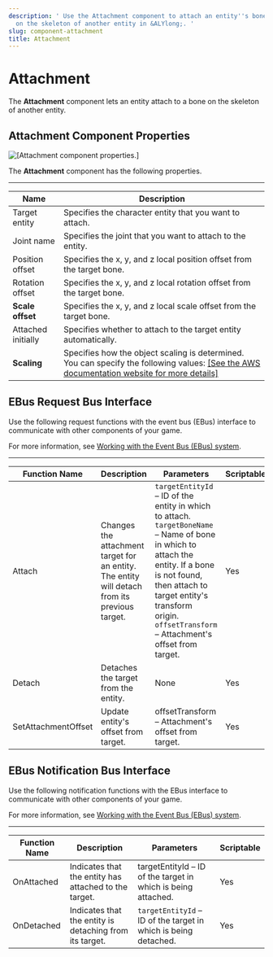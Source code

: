 ```yaml
---
description: ' Use the Attachment component to attach an entity''s bone to a bone
  on the skeleton of another entity in &ALYlong;. '
slug: component-attachment
title: Attachment
---
```

# Attachment<a name="component-attachment"></a>

The **Attachment** component lets an entity attach to a bone on the skeleton of another entity\.

## Attachment Component Properties<a name="component-attachment-properties"></a>

![\[Attachment component properties.\]](/images/userguide/component/attachment-component-properties.png)

The **Attachment** component has the following properties\.


****  

| Name | Description | 
| --- | --- | 
| Target entity |  Specifies the character entity that you want to attach\.  | 
| Joint name |  Specifies the joint that you want to attach to the entity\.  | 
| Position offset |  Specifies the x, y, and z local position offset from the target bone\.  | 
| Rotation offset |  Specifies the x, y, and z local rotation offset from the target bone\.  | 
|  **Scale offset**  |  Specifies the x, y, and z local scale offset from the target bone\.  | 
| Attached initially |  Specifies whether to attach to the target entity automatically\.  | 
|  **Scaling**  |  Specifies how the object scaling is determined\. You can specify the following values: [\[See the AWS documentation website for more details\]](http://docs.aws.amazon.com/lumberyard/latest/userguide/component-attachment.html)  | 

## EBus Request Bus Interface<a name="component-attachment-legacy-ebusrequest"></a>

Use the following request functions with the event bus \(EBus\) interface to communicate with other components of your game\.

For more information, see [Working with the Event Bus \(EBus\) system](/docs/userguide/programming/ebus/intro.md)\.


****  

| Function Name | Description | Parameters | Scriptable | 
| --- | --- | --- | --- | 
| Attach |  Changes the attachment target for an entity\. The entity will detach from its previous target\.  |  `targetEntityId` – ID of the entity in which to attach\. `targetBoneName` – Name of bone in which to attach the entity\. If a bone is not found, then attach to target entity's transform origin\. `offsetTransform` – Attachment's offset from target\.  | Yes | 
| Detach |  Detaches the target from the entity\.  | None | Yes | 
| SetAttachmentOffset |  Update entity's offset from target\.  | offsetTransform – Attachment's offset from target\. | Yes | 

## EBus Notification Bus Interface<a name="component-attachment-legacy-ebusnotification"></a>

Use the following notification functions with the EBus interface to communicate with other components of your game\. 

For more information, see [Working with the Event Bus \(EBus\) system](/docs/userguide/programming/ebus/intro.md)\.


****  

| Function Name | Description | Parameters | Scriptable | 
| --- | --- | --- | --- | 
| OnAttached |  Indicates that the entity has attached to the target\.  | targetEntityId – ID of the target in which is being attached\. | Yes | 
| OnDetached |  Indicates that the entity is detaching from its target\.  |  `targetEntityId` – ID of the target in which is being detached\.  | Yes | 